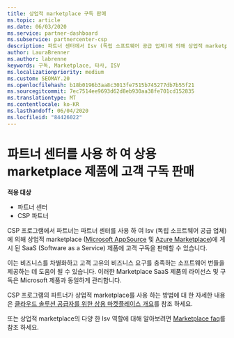 ```yaml
---
title: 상업적 marketplace 구독 판매
ms.topic: article
ms.date: 06/03/2020
ms.service: partner-dashboard
ms.subservice: partnercenter-csp
description: 파트너 센터에서 Isv (독립 소프트웨어 공급 업체)에 의해 상업적 marketplace에 게시 된 SaaS 제품에 고객 구독을 판매 하는 방법에 대해 알아봅니다.
author: LauraBrenner
ms.author: labrenne
keywords: 구독, Marketplace, 타사, ISV
ms.localizationpriority: medium
ms.custom: SEOMAY.20
ms.openlocfilehash: b18b0196b3aa8c3013fe7515b745277db7b55f21
ms.sourcegitcommit: 7ec7514ee9693d62d8eb930aa38fe701cd152835
ms.translationtype: MT
ms.contentlocale: ko-KR
ms.lasthandoff: 06/04/2020
ms.locfileid: "84426022"
---
```

# <a name="use-partner-center-to-sell-customers-subscriptions-to-commercial-marketplace-products"></a>파트너 센터를 사용 하 여 상용 marketplace 제품에 고객 구독 판매

**적용 대상**

- 파트너 센터
- CSP 파트너

CSP 프로그램에서 파트너는 파트너 센터를 사용 하 여 Isv (독립 소프트웨어 공급 업체)에 의해 상업적 marketplace ([Microsoft AppSource](https://appsource.microsoft.com/) 및 [Azure Marketplace](https://azuremarketplace.microsoft.com/))에 게시 된 SaaS (Software as a Service) 제품에 고객 구독을 판매할 수 있습니다.

이는 비즈니스를 차별화하고 고객 고유의 비즈니스 요구를 충족하는 소프트웨어 번들을 제공하는 데 도움이 될 수 있습니다. 이러한 Marketplace SaaS 제품의 라이선스 및 구독은 Microsoft 제품과 동일하게 관리합니다.

CSP 프로그램의 파트너가 상업적 marketplace를 사용 하는 방법에 대 한 자세한 내용은 [클라우드 솔루션 공급자를 위한 상용 마켓플레이스 개요](csp-commercial-marketplace-overview.md)를 참조 하세요.

또는 상업적 marketplace의 다양 한 Isv 역할에 대해 알아보려면 [Marketplace faq](https://docs.microsoft.com/azure/marketplace/marketplace-faq-publisher-guide)를 참조 하세요.
